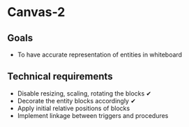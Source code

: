 # Canvas-2

## Goals

- To have accurate representation of entities in whiteboard

## Technical requirements

- Disable resizing, scaling, rotating the blocks ✔
- Decorate the entity blocks accordingly ✔
- Apply initial relative positions of blocks
- Implement linkage between triggers and procedures